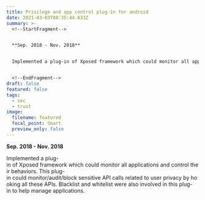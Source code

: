 ```yaml
---
title: Privilege and app control plug-in for android
date: 2021-03-03T08:35:44.633Z
summary: >-
  <!--StartFragment-->


  **Sep. 2018 - Nov. 2018**


  Implemented a plug-in of Xposed framework which could monitor all applications and control their behaviors. This plug-in could monitor/audit/block sensitive API calls related to user privacy by hooking all these APIs. Blacklist and whitelist were also involved in this plug-in to help manage applications.


  <!--EndFragment-->
draft: false
featured: false
tags:
  - sec
  - trust
image:
  filename: featured
  focal_point: Smart
  preview_only: false
---
```

  **Sep. 2018 - Nov. 2018**

  Implemented a plug-in of Xposed framework which could monitor all applications and control their behaviors. This plug-in could monitor/audit/block sensitive API calls related to user privacy by hooking all these APIs. Blacklist and whitelist were also involved in this plug-in to help manage applications.
